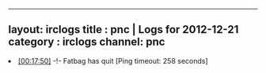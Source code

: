 
---
layout: irclogs
title : pnc | Logs for 2012-12-21
category : irclogs
channel: pnc
---
<li class="logitem"><a href="#00:17:50" name="00:17:50" class="time">[00:17:50]</a> -!- <span class="quit">Fatbag</span> has quit [Ping timeout: 258 seconds] </li>


